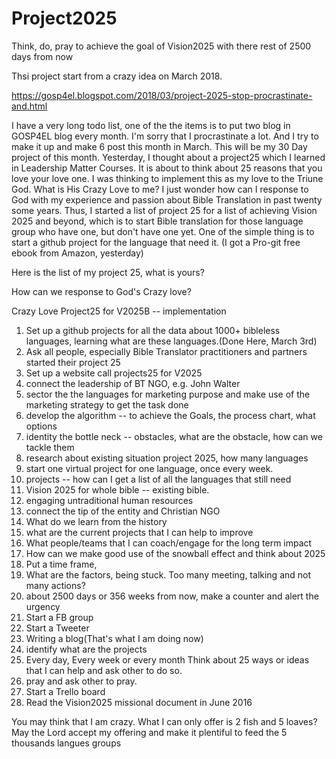 # Project2025
Think, do, pray to achieve the goal of Vision2025 with there rest of 2500 days from now

Thsi project start from a crazy idea on March 2018.

https://gosp4el.blogspot.com/2018/03/project-2025-stop-procrastinate-and.html

I have a very long todo list, one of the the items is to put two blog in GOSP4EL blog every month. I'm sorry that I procrastinate a lot. And I try to make it up and make 6 post this month in March. This will be my 30 Day project of this month.
Yesterday, I thought about a project25 which I learned in Leadership Matter Courses. It is about to think about 25 reasons that you love your love one. I was thinking to implement this as my love to the Triune God. What is His Crazy Love to me? I just wonder how can I response to God with my experience and passion about Bible Translation in past twenty some years.  Thus, I started a list of  project 25 for a list of achieving Vision 2025 and beyond, which is to start Bible translation for those language group who have one, but don't have one yet. One of the simple thing is to start a github project for the language that need it. (I got a Pro-git free ebook from Amazon, yesterday)

Here is the list of my project 25, what is yours?

How can we response to God's Crazy love?

Crazy Love Project25 for V2025B  -- implementation
1. Set up a github projects for all the data about 1000+ bibleless languages, learning what are these languages.(Done Here, March 3rd)
2. Ask all people, especially Bible Translator practitioners and partners started their project 25
3. Set up a website call projects25 for V2025
4. connect the leadership of BT NGO, e.g. John Walter
5. sector the the languages for marketing purpose and make use of the marketing strategy to get the task done
6. develop the algorithm -- to achieve the Goals, the process chart, what options
7. identity the bottle neck -- obstacles, what are the obstacle, how can we tackle them
8. research about existing situation project 2025, how many languages
9. start one virtual project for one language, once every week.
10. projects -- how can I get a list of all the languages that still need
11. Vision 2025 for whole bible -- existing bible.
12. engaging untraditional human resources
13. connect the tip of the entity and Christian NGO
14. What do we learn from the history
15. what are the current projects that I can help to improve
16. What people/teams that I can coach/engage for the long term impact
17. How can we make good use of the snowball effect and think about 2025
18. Put a time frame,
19. What are the factors, being stuck. Too many meeting, talking and not many actions?
20. about 2500 days or 356 weeks from now, make a counter and alert the urgency
21. Start a FB group
22. Start a Tweeter
23. Writing a blog(That's what I am doing now)
24. identify what are the projects
25. Every day, Every week or every month Think about 25 ways or ideas that I can help and ask other to do so.
26. pray and ask other to pray.
27. Start a Trello board
28. Read the Vision2025 missional document in June 2016

You may think that I am crazy.  What I can only offer is 2 fish and 5 loaves? May the Lord accept my offering and make it plentiful to feed the 5 thousands langues groups
